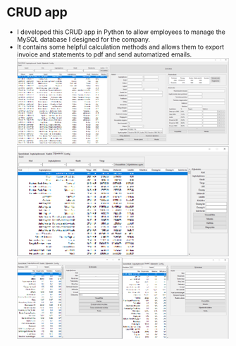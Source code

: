# CRUD app
* I developed this CRUD app in Python to allow employees to manage the MySQL database I designed for the company.
* It contains some helpful calculation methods and allows them to export invoice and statements to pdf and send automatized emails.
![](./contracts.png)
![](./invoice.png)
![](./proprietor_publisher.png)